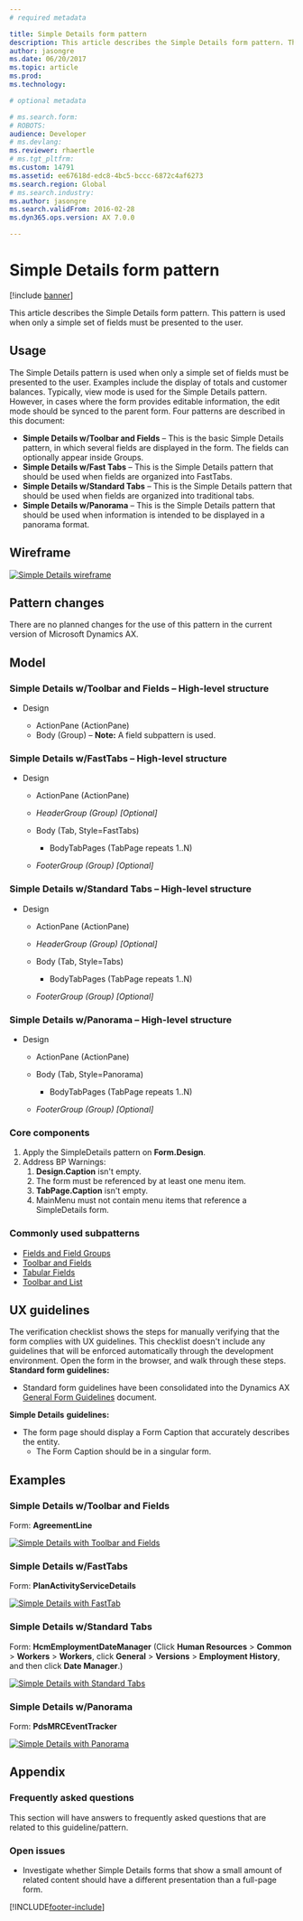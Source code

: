 ```yaml
---
# required metadata

title: Simple Details form pattern
description: This article describes the Simple Details form pattern. This pattern is used when only a simple set of fields must be presented to the user.
author: jasongre
ms.date: 06/20/2017
ms.topic: article
ms.prod: 
ms.technology: 

# optional metadata

# ms.search.form: 
# ROBOTS: 
audience: Developer 
# ms.devlang: 
ms.reviewer: rhaertle
# ms.tgt_pltfrm: 
ms.custom: 14791
ms.assetid: ee67618d-edc8-4bc5-bccc-6872c4af6273
ms.search.region: Global
# ms.search.industry: 
ms.author: jasongre
ms.search.validFrom: 2016-02-28
ms.dyn365.ops.version: AX 7.0.0

---
```


# Simple Details form pattern

[!include [banner](../includes/banner.md)]

This article describes the Simple Details form pattern. This pattern is used when only a simple set of fields must be presented to the user.

## Usage

The Simple Details pattern is used when only a simple set of fields must be presented to the user. Examples include the display of totals and customer balances. Typically, view mode is used for the Simple Details pattern. However, in cases where the form provides editable information, the edit mode should be synced to the parent form. Four patterns are described in this document:

-   **Simple Details w/Toolbar and Fields** – This is the basic Simple Details pattern, in which several fields are displayed in the form. The fields can optionally appear inside Groups.
-   **Simple Details w/Fast Tabs** – This is the Simple Details pattern that should be used when fields are organized into FastTabs.
-   **Simple Details w/Standard Tabs** – This is the Simple Details pattern that should be used when fields are organized into traditional tabs.
-   **Simple Details w/Panorama** – This is the Simple Details pattern that should be used when information is intended to be displayed in a panorama format.

## Wireframe

[![Simple Details wireframe](./media/simpledetails1-1024x578.png)](./media/simpledetails1.png)

## Pattern changes
There are no planned changes for the use of this pattern in the current version of Microsoft Dynamics AX.

## Model
### Simple Details w/Toolbar and Fields – High-level structure

- Design

    - ActionPane (ActionPane)
    - Body (Group) – **Note:** A field subpattern is used.

### Simple Details w/FastTabs – High-level structure

- Design

    - ActionPane (ActionPane)
    - *HeaderGroup (Group) \[Optional\]*
    - Body (Tab, Style=FastTabs)

        - BodyTabPages (TabPage repeats 1..N)

    - *FooterGroup (Group) \[Optional\]*

### Simple Details w/Standard Tabs – High-level structure

- Design

    - ActionPane (ActionPane)
    - *HeaderGroup (Group) \[Optional\]*
    - Body (Tab, Style=Tabs)

        - BodyTabPages (TabPage repeats 1..N)

    - *FooterGroup (Group) \[Optional\]*

### Simple Details w/Panorama – High-level structure

- Design

    - ActionPane (ActionPane)
    - Body (Tab, Style=Panorama)

        - BodyTabPages (TabPage repeats 1..N)

    - *FooterGroup (Group) \[Optional\]*

### Core components

1.  Apply the SimpleDetails pattern on **Form.Design**.
2.  Address BP Warnings:
    1.  **Design.Caption** isn't empty.
    2.  The form must be referenced by at least one menu item.
    3.  **TabPage.Caption** isn't empty.
    4.  MainMenu must not contain menu items that reference a SimpleDetails form.

### Commonly used subpatterns

-   [Fields and Field Groups](fields-field-groups-subpattern.md)
-   [Toolbar and Fields](toolbar-fields-subpattern.md)
-   [Tabular Fields](tabular-fields-subpattern.md)
-   [Toolbar and List](toolbar-list-subpattern.md)

## UX guidelines
The verification checklist shows the steps for manually verifying that the form complies with UX guidelines. This checklist doesn't include any guidelines that will be enforced automatically through the development environment. Open the form in the browser, and walk through these steps. **Standard form guidelines:**

-   Standard form guidelines have been consolidated into the Dynamics AX [General Form Guidelines](general-form-guidelines.md) document.

**Simple Details** **guidelines:**

-   The form page should display a Form Caption that accurately describes the entity.
    -   The Form Caption should be in a singular form.

## Examples
### Simple Details w/Toolbar and Fields

Form: **AgreementLine** 

[![Simple Details with Toolbar and Fields](./media/simpledetails2-1024x688.png)](./media/simpledetails2.png)

### Simple Details w/FastTabs

Form: **PlanActivityServiceDetails** 

[![Simple Details with FastTab](./media/simpledetails3-1024x587.png)](./media/simpledetails3.png)

### Simple Details w/Standard Tabs

Form: **HcmEmploymentDateManager** (Click **Human Resources** &gt; **Common** &gt; **Workers** &gt; **Workers**, click **General** &gt; **Versions** &gt; **Employment History**, and then click **Date Manager**.) 

[![Simple Details with Standard Tabs](./media/simpledetails4-1024x588.png)](./media/simpledetails4.png)

### Simple Details w/Panorama

Form: **PdsMRCEventTracker** 

[![Simple Details with Panorama](./media/simpledetails5-1024x510.png)](./media/simpledetails5.png)

## Appendix
### Frequently asked questions

This section will have answers to frequently asked questions that are related to this guideline/pattern.

### Open issues

-   Investigate whether Simple Details forms that show a small amount of related content should have a different presentation than a full-page form.


[!INCLUDE[footer-include](../../../includes/footer-banner.md)]